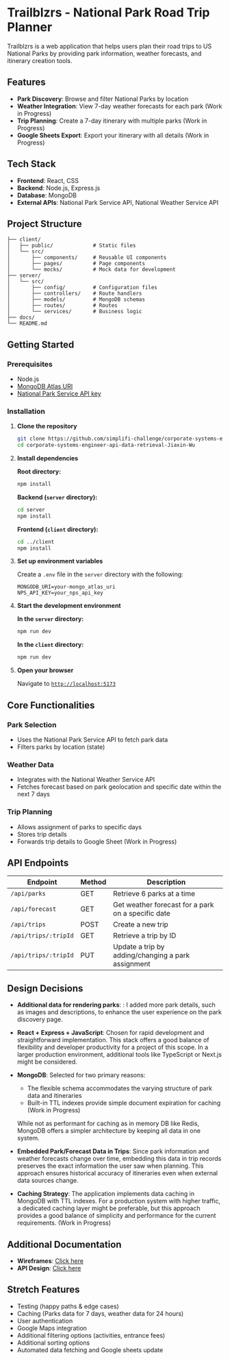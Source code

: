 # Trailblzrs - National Park Road Trip Planner

Trailblzrs is a web application that helps users plan their road trips to US National Parks by providing park information, weather forecasts, and itinerary creation tools.

## Features

- **Park Discovery**: Browse and filter National Parks by location
- **Weather Integration**: View 7-day weather forecasts for each park (Work in Progress)
- **Trip Planning**: Create a 7-day itinerary with multiple parks (Work in Progress)
- **Google Sheets Export**: Export your itinerary with all details (Work in Progress)

## Tech Stack

- **Frontend**: React, CSS
- **Backend**: Node.js, Express.js
- **Database**: MongoDB
- **External APIs**: National Park Service API, National Weather Service API

## Project Structure

```
├── client/
│   ├── public/             # Static files
│   └── src/
│       ├── components/     # Reusable UI components
│       ├── pages/          # Page components
│       └── mocks/          # Mock data for development
├── server/
│   └── src/
│       ├── config/         # Configuration files
│       ├── controllers/    # Route handlers
│       ├── models/         # MongoDB schemas
│       ├── routes/         # Routes
│       └── services/       # Business logic
├── docs/
└── README.md
```

## Getting Started

### Prerequisites

- Node.js
- [MongoDB Atlas URI](https://www.mongodb.com/products/platform/atlas-database)
- [National Park Service API key](https://www.nps.gov/subjects/developer/get-started.htm)

### Installation

1. **Clone the repository**
   ```bash
   git clone https://github.com/simplifi-challenge/corporate-systems-engineer-api-data-retrieval-Jiaxin-Wu.git
   cd corporate-systems-engineer-api-data-retrieval-Jiaxin-Wu
   ```

2. **Install dependencies**

   **Root directory:**
   ```bash
   npm install
   ```
   **Backend (`server` directory):**
   ```bash
   cd server
   npm install
   ```
   **Frontend (`client` directory):**
   ```bash
   cd ../client
   npm install
   ```
3. **Set up environment variables**

   Create a `.env` file in the `server` directory with the following:
   ```env
   MONGODB_URI=your-mongo_atlas_uri
   NPS_API_KEY=your_nps_api_key
   ```
4. **Start the development environment**

   **In the `server` directory:**
   ```bash
   npm run dev
   ```

   **In the `client` directory:**
   ```bash
   npm run dev
   ```
5. **Open your browser**

   Navigate to [`http://localhost:5173`](http://localhost:5173)

## Core Functionalities

### Park Selection
- Uses the National Park Service API to fetch park data
- Filters parks by location (state)

### Weather Data
- Integrates with the National Weather Service API
- Fetches forecast based on park geolocation and specific date within the next 7 days

### Trip Planning
- Allows assignment of parks to specific days
- Stores trip details
- Forwards trip details to Google Sheet (Work in Progress)

## API Endpoints

| Endpoint | Method | Description |
|----------|--------|-------------|
| `/api/parks` | GET | Retrieve 6 parks at a time |
| `/api/forecast` | GET | Get weather forecast for a park on a specific date |
| `/api/trips` | POST | Create a new trip |
| `/api/trips/:tripId` | GET | Retrieve a trip by ID |
| `/api/trips/:tripId` | PUT | Update a trip by adding/changing a park assignment |

## Design Decisions

- **Additional data for rendering parks**: : I added more park details, such as images and descriptions, to enhance the user experience on the park discovery page.

- **React + Express + JavaScript**: Chosen for rapid development and straightforward implementation. This stack offers a good balance of flexibility and developer productivity for a project of this scope. In a larger production environment, additional tools like TypeScript or Next.js might be considered.

- **MongoDB**: Selected for two primary reasons:
  - The flexible schema accommodates the varying structure of park data and itineraries
  - Built-in TTL indexes provide simple document expiration for caching (Work in Progress)

  While not as performant for caching as in memory DB like Redis, MongoDB offers a simpler architecture by keeping all data in one system.

- **Embedded Park/Forecast Data in Trips**: Since park information and weather forecasts change over time, embedding this data in trip records preserves the exact information the user saw when planning. This approach ensures historical accuracy of itineraries even when external data sources change.

- **Caching Strategy**: The application implements data caching in MongoDB with TTL indexes. For a production system with higher traffic, a dedicated caching layer might be preferable, but this approach provides a good balance of simplicity and performance for the current requirements. (Work in Progress)

## Additional Documentation

- **Wireframes**: [Click here](https://balsamiq.cloud/slveto6/plezzeg/r2278)
- **API Design**: [Click here]('/docs/trailblzers-api-design.md')

## Stretch Features

- Testing (happy paths & edge cases)
- Caching (Parks data for 7 days, weather data for 24 hours)
- User authentication
- Google Maps integration
- Additional filtering options (activities, entrance fees)
- Additional sorting options
- Automated data fetching and Google sheets update